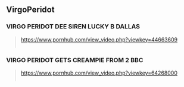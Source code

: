 ## VirgoPeridot
### VIRGO PERIDOT DEE SIREN LUCKY B DALLAS
>https://www.pornhub.com/view_video.php?viewkey=44663609
>>![]()
### VIRGO PERIDOT GETS CREAMPIE FROM 2 BBC
>https://www.pornhub.com/view_video.php?viewkey=64268000
>>![]()
